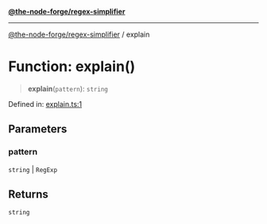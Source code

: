 [**@the-node-forge/regex-simplifier**](../README.md)

---

[@the-node-forge/regex-simplifier](../globals.md) / explain

# Function: explain()

> **explain**(`pattern`): `string`

Defined in:
[explain.ts:1](https://github.com/The-Node-Forge/regex-simplifier/blob/4734ea9bff1d3cad56c17914b5fe8655927045e7/src/explain.ts#L1)

## Parameters

### pattern

`string` | `RegExp`

## Returns

`string`
